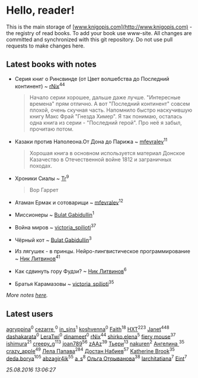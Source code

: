 # Hello, reader!
This is the main storage of [www.knigopis.com](http://www.knigopis.com) - the registry of read books.
To add your book use www-site. All changes are committed and synchronized with this git repository.
Do not use pull requests to make changes here.


## Latest books with notes
* Серия книг о Ринсвинде (от Цвет волшебства до Последний континент) ~ [rNix](users/115/115622071-twitter)<sup>44</sup>
    > Начало серии хорошее, дальше даже лучше. "Интересные времена" прям отлично. 
    > А вот "Последний континент" совсем плохой, очень скучная часть. Напомнило быстро наскучившую книгу Макс Фрай "Гнезда Химер".
    > Я так понимаю, осталась одна книга из серии - "Последний герой". Про неё я забыл, прочитаю потом.

* Казаки против Наполеона.От Дона до Парижа ~ [mfevralev](users/140/140966150-vkontakte)<sup>11</sup>
    > Хорошая книга в основном используется материал Донское Казачество в Отечественной войне 1812 и заграничных походах.

* Хроники Сиалы ~ [Tr](users/122/12282474-vkontakte)<sup>9</sup>
    > Вор Гаррет

* Атаман Ермак и сотоварищи ~ [mfevralev](users/140/140966150-vkontakte)<sup>12</sup>

* Миссионеры ~ [Bulat Gabidullin](users/150/1503854-vkontakte)<sup>1</sup>

* Война миров ~ [victoria_spilioti](users/219/219259003-vkontakte)<sup>37</sup>

* Чёрный кот ~ [Bulat Gabidullin](users/150/1503854-vkontakte)<sup>3</sup>

* Из лягушек - в принцы. Нейро-лингвистическое программирование ~ [Ник Литвинов](users/lec/leczQ3Eya3-linkedin)<sup>41</sup>

* Как сдвинуть гору Фудзи? ~ [Ник Литвинов](users/lec/leczQ3Eya3-linkedin)<sup>6</sup>

* Братья Карамазовы ~ [victoria_spilioti](users/219/219259003-vkontakte)<sup>35</sup>


_More notes [here](latest_books_with_notes.md)._


## Latest users
[agryppina](users/345/34516284-vkontakte)<sup>0</sup> [cezarre ](users/109/109010364732001334157-google)<sup>0</sup> [in_sins](users/197/197885199-vkontakte)<sup>1</sup> [koshvenna](users/565/56506623-vkontakte)<sup>0</sup> [Faith](users/112/112366191289808901180-google)<sup>18</sup> [HXT](users/100/100002563462782-facebook)<sup>223</sup> [Janet](users/205/20565064-vkontakte)<sup>448</sup> [dashakarata](users/446/4468151-vkontakte)<sup>0</sup> [LeraTwi](users/116/1167824956614242-facebook)<sup>0</sup> [dinameet](users/457/45786870-vkontakte)<sup>0</sup> [rNix](users/115/115622071-twitter)<sup>44</sup> [shirko.elena](users/100/100001858801764-facebook)<sup>5</sup> [fiery mouse](users/105/105852303950227831814-google)<sup>37</sup> [ishimura](users/157/15716698-vkontakte)<sup>21</sup> [creepy_g](users/747/74743045-vkontakte)<sup>113</sup> [joan789](users/240/2401650-vkontakte)<sup>56</sup> [zAAz](users/202/202248233-vkontakte)<sup>39</sup> [Тьери](users/872/87255457-vkontakte)<sup>13</sup> [nakuren](users/351/3517945-vkontakte)<sup>2</sup> [Ангелина ](users/142/142301319-vkontakte)<sup>35</sup> [crazy_apple](users/495/49559930-vkontakte)<sup>49</sup> [Лела Папава](users/761/76187635-vkontakte)<sup>284</sup> [Достан Набиев](users/175/17512464403843660334-mailru)<sup>57</sup> [Katherine Brook](users/243/243400378-vkontakte)<sup>35</sup> [deda.borya](users/111/111002996-vkontakte)<sup>105</sup> [abzagir4ik](users/362/3621623-vkontakte)<sup>55</sup> [a_s](users/140/140262580-vkontakte)<sup>8</sup> [Ольга Отрыванова](users/222/22240417-vkontakte)<sup>38</sup> [larchitatiana](users/677/67707790-vkontakte)<sup>7</sup> [Eint](users/104/104733697409680897924-google)<sup>7</sup> 

_25.08.2016 13:06:27_
